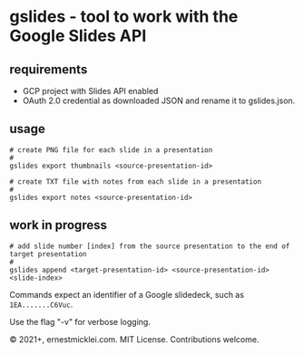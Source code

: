# gslides - tool to work with the Google Slides API

## requirements

- GCP project with Slides API enabled
- OAuth 2.0 credential as downloaded JSON and rename it to gslides.json.

## usage

    # create PNG file for each slide in a presentation
    #
    gslides export thumbnails <source-presentation-id>

    # create TXT file with notes from each slide in a presentation
    #
    gslides export notes <source-presentation-id>


## work in progress

    # add slide number [index] from the source presentation to the end of target presentation
    #
    gslides append <target-presentation-id> <source-presentation-id> <slide-index>

Commands expect an identifier of a Google slidedeck, such as `1EA.......C6Vuc`.

Use the flag "-v" for verbose logging.

&copy; 2021+, ernestmicklei.com. MIT License. Contributions welcome.